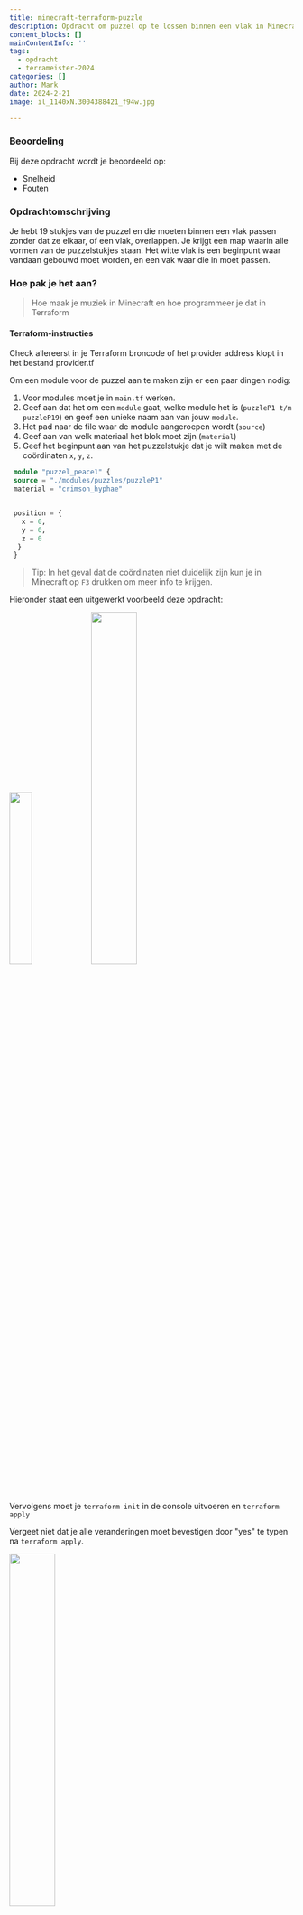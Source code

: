 ```yaml
---
title: minecraft-terraform-puzzle
description: Opdracht om puzzel op te lossen binnen een vlak in Minecraft met Terraform.
content_blocks: []
mainContentInfo: ''
tags:
  - opdracht
  - terrameister-2024
categories: []
author: Mark
date: 2024-2-21
image: il_1140xN.3004388421_f94w.jpg

---
```


### Beoordeling

Bij deze opdracht wordt je beoordeeld op:

- Snelheid
- Fouten

### Opdrachtomschrijving

Je hebt 19 stukjes van de puzzel en die moeten binnen een vlak passen zonder dat ze elkaar, of een vlak, overlappen. Je krijgt een map waarin alle vormen van de puzzelstukjes staan. Het witte vlak is een beginpunt waar vandaan gebouwd moet worden, en een vak waar die in moet passen.

### Hoe pak je het aan?

> Hoe maak je muziek in Minecraft en hoe programmeer je dat in Terraform

#### Terraform-instructies

Check allereerst in je Terraform broncode of het provider address klopt in het bestand provider.tf

Om een module voor de puzzel aan te maken zijn er een paar dingen nodig:

1. Voor modules moet je in `main.tf` werken.
2. Geef aan dat het om een `module` gaat, welke module het is (`puzzleP1 t/m puzzleP19`) en geef een unieke naam aan van jouw `module`.
3. Het pad naar de file waar de module aangeroepen wordt (`source`)
4. Geef aan van welk materiaal het blok moet zijn (`material`)
5. Geef het beginpunt aan van het puzzelstukje dat je wilt maken met de coördinaten `x`, `y`, `z`.

```terraform
 module "puzzel_peace1" {
 source = "./modules/puzzles/puzzleP1"
 material = "crimson_hyphae"


 position = {
   x = 0,
   y = 0,
   z = 0
  }
 }

```

> Tip: In het geval dat de coördinaten niet duidelijk zijn kun je in Minecraft op `F3` drukken
> om meer info te krijgen.

Hieronder staat een uitgewerkt voorbeeld deze opdracht:

<img class="img-fluid" src="images/code.png" width="28%" height="auto"/>

<img class="img-fluid" src="images/beginpunt.png" width="40%" height="auto"/>

Vervolgens moet je `terraform init` in de console uitvoeren en `terraform apply`

Vergeet niet dat je alle veranderingen moet bevestigen door "yes" te typen na
`terraform apply`.

<img class="img-fluid" src="images/apply.png" width="40%" height="auto"/>

### Minecraft informatie over puzzels

Je hebt 19 puzzelstukjes die te vinden zijn in de map modules/puzzles:

<img class="img-fluid" src="images/modules.png" width="25%" height="auto"/>

Voor een beter overzicht kun je hier een map vinden met alle puzzelstukjes in de volgorde 1 t/m 19:

<img class="img-fluid" src="images/puzzle.png" width="40%" height="auto"/>

